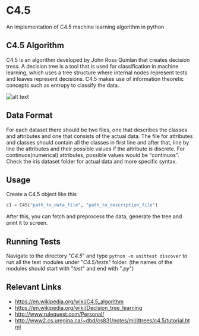 # C4.5
An implementation of C4.5 machine learning algorithm in python

## C4.5 Algorithm

C4.5 is an algorithm developed by John Ross Quinlan that creates decision tress. A decision tree is a tool that is 
used for classification in machine learning, which uses a tree structure where internal nodes represent tests and 
leaves represent decisions. C4.5 makes use of information theoretic concepts such as entropy to classify the data.

![alt text](http://www2.cs.uregina.ca/~dbd/cs831/notes/ml/dtrees/c4.5/golftree.gif 
"An example decision tree taken from uregina website, link below")


## Data Format

For each dataset there should be two files, one that describes the classes and attributes and one that consists 
of the actual data. The file for attributes and classes should contain all the classes in first line and after that,
line by line the attributes and their possible values if the attribute is discrete. For continuos(numerical) attributes,
possible values would be "continuos". Check the iris dataset folder for actual data and more specific syntax.

## Usage

Create a C4.5 object like this
```python
c1 = C45("path_to_data_file", "path_to_description_file")
```
After this, you can fetch and preprocess the data, generate the tree and print it to screen.

## Running Tests

Navigate to the directory "*C4.5*" and type `python -m unittest discover` to run all the test modules under "*C4.5/tests*" folder. (the names of the modules should start with "*test*" and end with "*.py*")

## Relevant Links

- https://en.wikipedia.org/wiki/C4.5_algorithm
- https://en.wikipedia.org/wiki/Decision_tree_learning
- http://www.rulequest.com/Personal/
- http://www2.cs.uregina.ca/~dbd/cs831/notes/ml/dtrees/c4.5/tutorial.html
